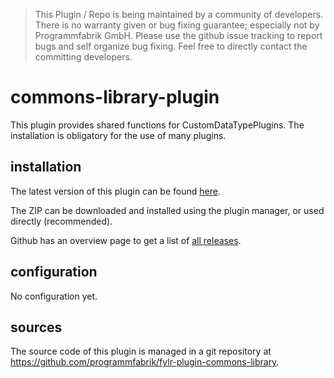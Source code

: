 > This Plugin / Repo is being maintained by a community of developers.
There is no warranty given or bug fixing guarantee; especially not by
Programmfabrik GmbH. Please use the github issue tracking to report bugs
and self organize bug fixing. Feel free to directly contact the committing
developers.

# commons-library-plugin

This plugin provides shared functions for CustomDataTypePlugins. The installation is obligatory for the use of many plugins.

## installation

The latest version of this plugin can be found [here](https://github.com/programmfabrik/fylr-plugin-commons-library/releases/latest/download/commonsLibraryPlugin.zip).

The ZIP can be downloaded and installed using the plugin manager, or used directly (recommended).

Github has an overview page to get a list of [all releases](https://github.com/programmfabrik/fylr-plugin-commons-library/releases/).

## configuration

No configuration yet.

## sources

The source code of this plugin is managed in a git repository at <https://github.com/programmfabrik/fylr-plugin-commons-library>.
